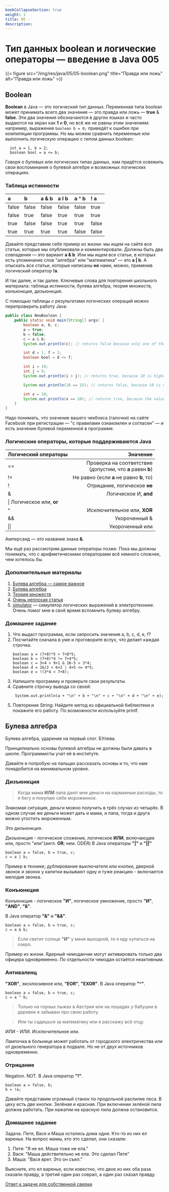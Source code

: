 ```yaml
---
bookCollapseSection: true
weight: 1
title: 05 -
description: 
---
```


# Тип данных boolean и логические операторы — введение в Java 005

{{< figure src="/img/res/java/05/05-boolean.png" title="Правда или ложь" alt="Правда или ложь" >}}

## Boolean

**Boolean** в Java — это логический тип данных. Переменная типа boolean может принимать всего два значения — это правда или ложь — **true** & **false**. Эти два значения обозначаются в других языках и часто выдаются на экран как **1** и **0**, но всё же не равны этим значениям: например, выражение
`boolean b = 0;` приведёт к ошибке при компиляции программы.
Но мы можем сравнить переменные или выполнить логическую операцию с типом данных boolean:

```code
  int a = 1, b = 2;
  boolean bool = a <= b;
```

Говоря о булевых или логических типах данных, нам придётся освежить свои воспоминания о булевой алгебре и возможных логических операциях.

### Таблица истинности

|a |b |a & b |a I b |a ^ b |! a |
|:----|:----|:----|:----|:----|:----|
|false |false |false | false |false |true |
|false |true |false | true |true |true |
|true |false |false | true|true |false |
|true |true |true | true |false |false |

Давайте представим себе пример из жизни: мы ищем на сайте все статьи, которые мы опубликовали и комментировали. Должны быть два совпадения — это вариант **a & b**. Или мы ищем все статьи, в которых есть упоминание слов "алгебра" или "математика" — это **a \| b**. А отыскать все статьи, которые написаны **не** нами, можно, применив логический оператор **!a**.

И так далее, и так далее. Ключевые слова для повторения школьного материала: таблица истинности, булева алгебра, теория множеств, конъюнкция, дизъюнкция.

С помощью таблицы с результатами логических операций можно перепроверить работу Java:

```Java
public class NewBoolean {
    public static void main(String[] args) {
        boolean a, b, c;
        a = true;
        b = false;
        c = a & b;
        System.out.println(c); // returns false because only one of the two required values​is true

        int d = 1, f = 2;
        boolean bool = d <= f;

        int i = 10;
        int j = 9;
        System.out.println(i > j); // returns true, because 10 is higher than 9

        System.out.println(10 == 15); // returns false, because 10 is not equal to 15

        int x = 10;
        System.out.println(x == 10); // returns true, because the value of x is equal to 10
    }
}
```

Надо понимать, что значение вашего чекбокса (галочки) на сайте Facebook при регистрации — "с правилами ознакомлен и согласен" — и есть значение булевой переменной в программе.

### Логические операторы, которые поддерживаются Java

|Логический операторы | Значение|
|:----|----:|
|==| Проверка на соответствие <br> (допустим, что **a** равен **b**)|
|!=| Не равно (если **a** не равно **b**, то)|
|!| Отрицание, логическое **не**|
|&| Логическое И, **and**|
|\| Логическое или, **or**|
|^| Исключительное или, **XOR**|
|&&| Укороченный &|
|&#124;&#124;|  Укороченный или|

Амперсанд — это название знака **&**.

Мы ещё раз рассмотрим данные операторы позже. Пока мы должны  понимать, что с арифметическими операторами всё немного сложнее, чем хотелось бы.

### Дополнительные материалы

1. [Булева алгебра — самое важное](../../02-Tools/02-BooleanAlgebra.md)
2. [Булева алгебра](https://ru.wikipedia.org/wiki/%D0%91%D1%83%D0%BB%D0%B5%D0%B2%D0%B0_%D0%B0%D0%BB%D0%B3%D0%B5%D0%B1%D1%80%D0%B0)
3. [Теория множеств](https://ru.wikipedia.org/wiki/%D0%A2%D0%B5%D0%BE%D1%80%D0%B8%D1%8F_%D0%BC%D0%BD%D0%BE%D0%B6%D0%B5%D1%81%D1%82%D0%B2)
4. [Очень неплохая статья](http://electrik.info/main/fakty/229-buleva-algebra-chast-1-nemnogo-istorii.html)
5. [simulator](https://simulator.io/) — симулятор логических выражений в электротехнике. Очень помог мне в своё время вспомнить булеву алгебру.

### Домашнее задание

1. Что выдаст программа, если запросить значения a, b, c, d, e, f?
2. Посчитайте сначала в уме и проговорите вслух, что делает каждая строчка.
    ```code
    boolean a = (7+8)*5 > 7+8*5;
    boolean b = (7+8)*4 != 7+4*5;
    boolean c = 3+4 > 9+1 & 16-5 > 3*4;
    boolean d = 16/2 < 6+2 | 4+5 <= 4*5;
    boolean e = !(3*4 < 7+8);
    ```
3. Напишите программу и проверьте свои результаты.  
4. Сравните строчку вывода со своей:
    ```code
     System.out.println(a + "\n" + b + "\n" + c + "\n" + d + "\n" + e);
    ```
5. Повторение String: Найдите метод из официальной библиотеки и покажите его работу. По возможности используйте printf.

## Булева алгебра
   
Булева алгебра, ударение на первый слог. БУлева.

Принципиально основы булевой алгебры не должны были давать в школе. Программисты учат её в институте.

Давайте я попробую на пальцах рассказать основы и то, что нам понадобится на минимальном уровне.

### Дизъюнкция

> Когда мама **ИЛИ** папа дают мне деньги на карманные расходы, то я бегу и покупаю себе мороженное.

Знакомая ситуация, деньги можно получить в трёх случах из четырёх. В одном случае же деньги может дать и мама, и папа, тогда и друга можно угостить мороженным.

Это дизъюнкция.

Дизъюнкция - логическое сложение, логическое **ИЛИ**, включающее или, просто "или"(англ. **OR**; нем. ODER)
В Java операторы **"|"** и **"||"**

```code
boolean a = false, b = true, c;
c = a | b;
```

Пример в технике; дублирование выключателя или кнопки, дверной звонок и звонок у калитки вызывают одну и туже реакцию - включается мелодия звонка.

### Конъюнкция

Конъюнкция - логическое **"И"**, логическое умножение, просто **"И"**, **"AND"**, **"&"**.

В Java оператор **"&"** и **"&&"**.

```code
boolean a = false, b = true, c;
c = a & b;
```

> Если светит солнце **"И"** у меня выходной, то я иду купаться на озеро.

Пример из жизни. Ядерный чемоданчик могут активировать только два офицера одновременно. По отдельности чемодан остаётся неактивным.

### Антиваленц

**"XOR"**, эксклюзивное или, **"EOR"**, **"EXOR"**. В Java оператор **"^"**.

```code
boolean a = false, b = true, c;
c = a ^ b;
```

>Только на горных лыжах в Австрии или на лошадях у бабушки в деревне я забываю про свою работу.

>Или ты садишься за математику или я расскажу всё отцу.

ИЛИ - ИЛИ. Исключительное или.

Лампочка в больнице может работать от городского электричества или от дизельного генератора в подвале. Но не от двух источников одновременно.

### Отрицание

Negation. NOT. В Java оператор **"!"**.

```code
boolean a = false, b;
b = !a;
```

Давайте представим огромный станок по продольной распилке леса. В цеху есть две кнопки. Зелёная и красная. При включении зелёной пила должна работать. При нажатии на красную пила должна остановится.
   
### Домашнее задание

Задача. Петя, Вася и Маша остались дома одни. Кто-то из них ел варенье. На вопрос мамы, кто это сделал, они сказали:
1. Петя: "Я не ел. Маша тоже не ела."
2. Вася: "Маша действительно не ела. Это сделал Петя"
3. Маша: "Вася врет. Это он съел."

Выясните, кто ел варенье, если известно, что двое из них оба раза сказали правду, а третий один раз соврал, а один раз сказал правду.

[Ответ к задаче для собственной сверки](https://www.examen.ru/add/manual/school-subjects/mathematics-and-computer-science/computer-science/reshenie-zadach-po-informatike,-osnovyi-programirovaniya/logicheskie-zadachi-buleva-algebra/tekstovyie-logicheskie-zadachi/)
